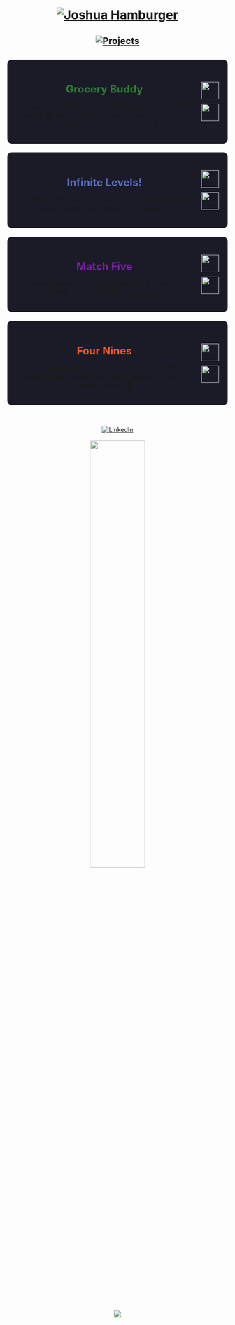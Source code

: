 <h1 align="center">
  <a href="#" target="_blank">
    <img src="https://readme-typing-svg.demolab.com?font=Roberto&weight=700&size=60&duration=1&pause=1000&color=ffffff&center=true&vCenter=true&repeat=false&width=600&height=70&lines=Joshua+Hamburger" alt="Joshua Hamburger" />
  </a>
</h1>

<h2 align="center">
  <a href="#" target="_blank">
    <img src="https://readme-typing-svg.demolab.com?font=Roberto&weight=100&size=30&duration=1&pause=1000&color=ffffff&center=true&vCenter=true&repeat=false&width=600&height=70&lines=Projects" alt="Projects" />
  </a>
</h2>

<div align="center" style="margin: 30px 0">

  <div style="background: #1a1b27; padding: 20px; border-radius: 10px; margin: 20px 0; display: flex; align-items: center; justify-content: space-between;">
    <div style="flex: 1; padding-right: 20px;">
      <h3 style="color: #2E7D32; font-size: 24px; margin-bottom: 10px;">Grocery Buddy</h3>
      <p style="font-size: 16px; margin: 15px 0;">Live automated tracking of the best grocery prices in Ontario by item. Compare prices across stores, and save money on your groceries. 🛒</p>
    </div>
    <div style="display: flex; flex-direction: column; gap: 10px;">
      <a href="https://hamburgj.github.io/grocery-buddy" target="_blank">
        <img src="https://img.shields.io/badge/Try_It_Now-2E7D32?style=for-the-badge&logo=react&logoColor=white" alt="Try It Now" height="40">
      </a>
      <a href="https://github.com/HamburgJ/grocery-buddy" target="_blank">
        <img src="https://img.shields.io/badge/View_Code-2a2e3b?style=for-the-badge&logo=github&logoColor=white" alt="View Code" height="40">
      </a>
    </div>
  </div>

  <div style="background: #1a1b27; padding: 20px; border-radius: 10px; margin: 20px 0; display: flex; align-items: center; justify-content: space-between;">
    <div style="flex: 1; padding-right: 20px;">
      <h3 style="color: #5C6BC0; font-size: 24px; margin-bottom: 10px;">Infinite Levels!</h3>
      <p style="font-size: 16px; margin: 15px 0;">A mind-bending infinite puzzle game that challenges you to navigate an infinite set of levels. ∞</p>
    </div>
    <div style="display: flex; flex-direction: column; gap: 10px;">
      <a href="https://burgerfun.tech/infinite-levels/" target="_blank">
        <img src="https://img.shields.io/badge/Play_Now-5C6BC0?style=for-the-badge&logo=react&logoColor=white" alt="Play Now" height="40">
      </a>
      <a href="https://github.com/HamburgJ/Infinite-Levels" target="_blank">
        <img src="https://img.shields.io/badge/View_Code-2a2e3b?style=for-the-badge&logo=github&logoColor=white" alt="View Code" height="40">
      </a>
    </div>
  </div>

  <div style="background: #1a1b27; padding: 20px; border-radius: 10px; margin: 20px 0; display: flex; align-items: center; justify-content: space-between;">
    <div style="flex: 1; padding-right: 20px;">
      <h3 style="color: #7B1FA2; font-size: 24px; margin-bottom: 10px;">Match Five</h3>
      <p style="font-size: 16px; margin: 15px 0;">A word-based puzzle game exploring matching words to their multiple meanings.</p>
    </div>
    <div style="display: flex; flex-direction: column; gap: 10px;">
      <a href="https://burgerfun.tech/match-five" target="_blank">
        <img src="https://img.shields.io/badge/Play_Now-7B1FA2?style=for-the-badge&logo=react&logoColor=white" alt="Play Now" height="40">
      </a>
      <a href="https://github.com/HamburgJ/match-five" target="_blank">
        <img src="https://img.shields.io/badge/View_Code-2a2e3b?style=for-the-badge&logo=github&logoColor=white" alt="View Code" height="40">
      </a>
    </div>
  </div>

  <div style="background: #1a1b27; padding: 20px; border-radius: 10px; margin: 20px 0; display: flex; align-items: center; justify-content: space-between;">
    <div style="flex: 1; padding-right: 20px;">
      <h3 style="color: #FF5722; font-size: 24px; margin-bottom: 10px;">Four Nines</h3>
      <p style="font-size: 16px; margin: 15px 0;">A daily mathematical game where you craft expressions using exactly four digits to reach the target number. 🔢</p>
    </div>
    <div style="display: flex; flex-direction: column; gap: 10px;">
      <a href="https://burgerfun.tech/four-nines/" target="_blank">
        <img src="https://img.shields.io/badge/Play_Now-FF5722?style=for-the-badge&logo=react&logoColor=white" alt="Play Now" height="40">
      </a>
      <a href="https://github.com/HamburgJ/four-nines-game" target="_blank">
        <img src="https://img.shields.io/badge/View_Code-2a2e3b?style=for-the-badge&logo=github&logoColor=white" alt="View Code" height="40">
      </a>
    </div>
  </div>
</div>

<br>
<div align="center">
  <a href="https://www.linkedin.com/in/joshua-hamburger-0807342b8/" target="_blank">
    <img src="https://img.shields.io/badge/LinkedIn-0077B5?style=for-the-badge&logo=linkedin&logoColor=white" alt="LinkedIn">
  </a>
</div>
<br>

<div align="center">
  <img width="50%" src="https://github-readme-stats.vercel.app/api/top-langs/?username=HamburgJ&theme=radical&hide=html,css&layout=compact&langs_count=6&bg_color=101010&hide_title=true">
</div>
<br>
<div align="center" style="margin-top: 20px;">
  <img src="https://komarev.com/ghpvc/?username=HamburgJ&color=DD6387&style=for-the-badge">
</div>